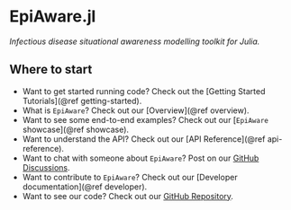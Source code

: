 # EpiAware.jl

*Infectious disease situational awareness modelling toolkit for Julia.*

## Where to start

- Want to get started running code? Check out the [Getting Started Tutorials](@ref getting-started).
- What is `EpiAware`? Check out our [Overview](@ref overview).
- Want to see some end-to-end examples? Check out our [`EpiAware` showcase](@ref showcase).
- Want to understand the API? Check out our [API Reference](@ref api-reference).
- Want to chat with someone about `EpiAware`? Post on our [GitHub Discussions](https://github.com/CDCgov/Rt-without-renewal/discussions).
- Want to contribute to `EpiAware`? Check out our [Developer documentation](@ref developer).
- Want to see our code? Check out our [GitHub Repository](https://github.com/CDCgov/Rt-without-renewal/tree/main/EpiAware).
